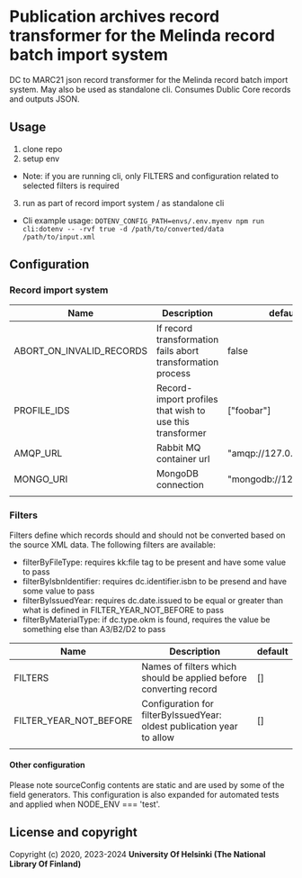 # Publication archives record transformer for the Melinda record batch import system

DC to MARC21 json record transformer for the Melinda record batch import system. May also be used as standalone cli. Consumes Dublic Core records and outputs JSON.

## Usage
1. clone repo
2. setup env
  - Note: if you are running cli, only FILTERS and configuration related to selected filters is required
3. run as part of record import system / as standalone cli
  - Cli example usage: ```DOTENV_CONFIG_PATH=envs/.env.myenv npm run cli:dotenv -- -rvf true -d /path/to/converted/data /path/to/input.xml```

## Configuration

### Record import system
| Name                     | Description                                                 | default                  |
|--------------------------|-------------------------------------------------------------|--------------------------|
| ABORT_ON_INVALID_RECORDS | If record transformation fails abort transformation process | false                    |
| PROFILE_IDS              | Record-import profiles that wish to use this transformer    | ["foobar"]               |
| AMQP_URL                 | Rabbit MQ container url                                     | "amqp://127.0.0.1:5672/" |
| MONGO_URI                | MongoDB connection                                          | "mongodb://127.0.0.1/db" |
|                          |                                                             |                          |


### Filters
Filters define which records should and should not be converted based on the source XML data. The following filters are available:
- filterByFileType: requires kk:file tag to be present and have some value to pass
- filterByIsbnIdentifier: requires dc.identifier.isbn to be presend and have some value to pass
- filterByIssuedYear: requires dc.date.issued to be equal or greater than what is defined in FILTER_YEAR_NOT_BEFORE to pass
- filterByMaterialType: if dc.type.okm is found, requires the value be something else than A3/B2/D2 to pass

| Name                   | Description                                                            | default |
|------------------------|------------------------------------------------------------------------|---------|
| FILTERS                | Names of filters which should be applied before converting record      | []      |
| FILTER_YEAR_NOT_BEFORE | Configuration for filterByIssuedYear: oldest publication year to allow | []      |
|                        |                                                                        |         |


#### Other configuration
Please note sourceConfig contents are static and are used by some of the field generators. This configuration is also expanded for automated tests and applied when NODE_ENV === 'test'.


## License and copyright

Copyright (c) 2020, 2023-2024 **University Of Helsinki (The National Library Of Finland)**
